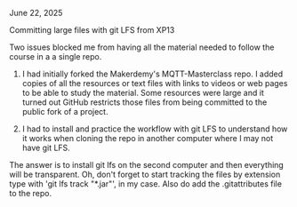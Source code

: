 June 22, 2025

Committing large files with git LFS from XP13

Two issues blocked me from having all the material needed to follow the course
in a a single repo.

1. I had initially forked the Makerdemy's MQTT-Masterclass repo. I added copies
of all the resources or text files with links to videos or web pages to be able
to study the material. Some resources were large and it turned out GitHub
restricts those files from being committed to the public fork of a project.

2. I had to install and practice the workflow with git LFS to understand how it
works when cloning the repo in another computer where I may not have git LFS.

The answer is to install git lfs on the second computer and then everything will
be transparent. Oh, don't forget to start tracking the files by extension type
with 'git lfs track "*.jar"', in my case. Also do add the .gitattributes file to
the repo.
